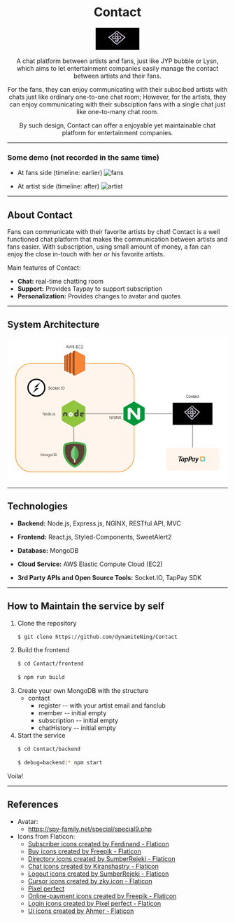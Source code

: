 <div align='center'>
  <h1>Contact</h1>
  <img src='./frontend/public/Contact.png' alt='Logo' width=100 height=50 />
  <p>A chat platform between artists and fans, just like JYP bubble or Lysn, which aims to let entertainment companies easily manage the contact between artists and their fans.</p>
  <p>For the fans, they can enjoy communicating with their subscibed artists with chats just like ordinary one-to-one chat room; However, for the artists, they can enjoy communicating with their subsciption fans with a single chat just like one-to-many chat room.</p>
  <p>By such design, Contact can offer a enjoyable yet maintainable chat platform for entertainment companies.</p>
  <!-- <a href="34.208.177.77"><strong>Link »</strong></a>
  <p>Sample Account
  <br />
    EMAIL: fanone@gmail.com
  <br />
    PASSWORD: fanone
  </p> -->
</div>

---

### Some demo (not recorded in the same time)
* At fans side (timeline: earlier) 
![fans](./demo/Contact_fan.gif)

* At artist side (timeline: after)
![artist](./demo/Contact_artist.gif)
---
## About Contact
Fans can communicate with their favorite artists by chat! Contact is a well functioned chat platform that makes the communication between artists and fans easier. With subscription, using small amount of money, a fan can enjoy the close in-touch with her or his favorite artists.

Main features of Contact:

- **Chat:** real-time chatting room
- **Support:** Provides Taypay to support subscription
- **Personalization:** Provides changes to avatar and quotes
---
## System Architecture
![Architecture](./demo/Architecture.png)
<!-- 
---
## Database Schema

 -->

---
## Technologies

- **Backend:** Node.js, Express.js, NGINX, RESTful API, MVC

- **Frontend:** React.js, Styled-Components, SweetAlert2

- **Database:** MongoDB

- **Cloud Service:** AWS Elastic Compute Cloud (EC2)

- **3rd Party APIs and Open Source Tools:** Socket.IO, TapPay SDK
---
## How to Maintain the service by self
1. Clone the repository
   ```bash
   $ git clone https://github.com/dynamiteNing/Contact
   ```
2. Build the frontend
   ```bash
   $ cd Contact/frontend
   ```
   ```bash
   $ npm run build
   ```
3. Create your own MongoDB with the structure
   * contact
       * register -- with your artist email and fanclub
       * member -- initial empty
       * subscription -- initial empty
       * chatHistory -- initial empty
4. Start the service
   ```bash
   $ cd Contact/backend
   ```
   ```bash
   $ debug=backend:* npm start
   ```
Voila!

---
## References
- Avatar:<br />
  * https://spy-family.net/special/special9.php
- Icons from Flaticon:<br/>
  * <a href="https://www.flaticon.com/free-icons/subscriber" title="subscriber icons">Subscriber icons created by Ferdinand - Flaticon</a>
  * <a href="https://www.flaticon.com/free-icons/buy" title="buy icons">Buy icons created by Freepik - Flaticon</a>
  * <a href="https://www.flaticon.com/free-icons/directory" title="directory icons">Directory icons created by SumberRejeki - Flaticon</a>
  * <a href="https://www.flaticon.com/free-icons/chat" title="chat icons">Chat icons created by Kiranshastry - Flaticon</a>
  * <a href="https://www.flaticon.com/free-icons/logout" title="logout icons">Logout icons created by SumberRejeki - Flaticon</a>
  * <a href="https://www.flaticon.com/free-icons/cursor" title="cursor icons">Cursor icons created by zky.icon - Flaticon</a>
  * <a href="https://www.flaticon.com/authors/pixel-perfect" title="Pixel perfect"> Pixel perfect </a>
  * <a href="https://www.flaticon.com/free-icons/online-payment" title="online-payment icons">Online-payment icons created by Freepik - Flaticon</a>
  * <a href="https://www.flaticon.com/free-icons/login" title="login icons">Login icons created by Pixel perfect - Flaticon</a>
  * <a href="https://www.flaticon.com/free-icons/ui" title="ui icons">Ui icons created by Ahmer - Flaticon</a>